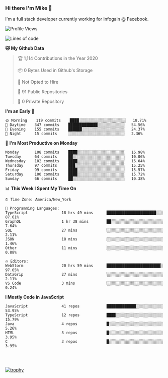 ### Hi there I'm Mike 👋
I'm a full stack developer currently working for Infogain @ Facebook.

<!--START_SECTION:waka-->
![Profile Views](http://img.shields.io/badge/Profile%20Views-4-blue)

![Lines of code](https://img.shields.io/badge/From%20Hello%20World%20I%27ve%20Written-1.9%20million%20lines%20of%20code-blue)

**🐱 My Github Data** 

> 🏆 1,114 Contributions in the Year 2020
 > 
> 📦 0 Bytes Used in Github's Storage 
 > 
> 🚫 Not Opted to Hire
 > 
> 📜 91 Public Repositories
 > 
> 🔑 0 Private Repository 
 > 
**I'm an Early 🐤** 

```text
🌞 Morning    119 commits    ████░░░░░░░░░░░░░░░░░░░░░   18.71% 
🌆 Daytime    347 commits    █████████████░░░░░░░░░░░░   54.56% 
🌃 Evening    155 commits    ██████░░░░░░░░░░░░░░░░░░░   24.37% 
🌙 Night      15 commits     ░░░░░░░░░░░░░░░░░░░░░░░░░   2.36%

```
📅 **I'm Most Productive on Monday** 

```text
Monday       108 commits    ████░░░░░░░░░░░░░░░░░░░░░   16.98% 
Tuesday      64 commits     ██░░░░░░░░░░░░░░░░░░░░░░░   10.06% 
Wednesday    102 commits    ████░░░░░░░░░░░░░░░░░░░░░   16.04% 
Thursday     97 commits     ███░░░░░░░░░░░░░░░░░░░░░░   15.25% 
Friday       99 commits     ████░░░░░░░░░░░░░░░░░░░░░   15.57% 
Saturday     100 commits    ████░░░░░░░░░░░░░░░░░░░░░   15.72% 
Sunday       66 commits     ██░░░░░░░░░░░░░░░░░░░░░░░   10.38%

```


📊 **This Week I Spent My Time On** 

```text
⌚︎ Time Zone: America/New_York

💬 Programming Languages: 
TypeScript               18 hrs 49 mins      ██████████████████████░░░   87.61% 
GraphQL                  1 hr 38 mins        ██░░░░░░░░░░░░░░░░░░░░░░░   7.64% 
SQL                      27 mins             ░░░░░░░░░░░░░░░░░░░░░░░░░   2.11% 
JSON                     18 mins             ░░░░░░░░░░░░░░░░░░░░░░░░░   1.46% 
Other                    11 mins             ░░░░░░░░░░░░░░░░░░░░░░░░░   0.88%

🔥 Editors: 
WebStorm                 20 hrs 59 mins      ████████████████████████░   97.65% 
DataGrip                 27 mins             ░░░░░░░░░░░░░░░░░░░░░░░░░   2.11% 
VS Code                  3 mins              ░░░░░░░░░░░░░░░░░░░░░░░░░   0.24%

```

**I Mostly Code in JavaScript** 

```text
JavaScript               41 repos            █████████████░░░░░░░░░░░░   53.95% 
TypeScript               12 repos            ████░░░░░░░░░░░░░░░░░░░░░   15.79% 
Java                     4 repos             █░░░░░░░░░░░░░░░░░░░░░░░░   5.26% 
HTML                     3 repos             █░░░░░░░░░░░░░░░░░░░░░░░░   3.95% 
C                        3 repos             █░░░░░░░░░░░░░░░░░░░░░░░░   3.95%

```



<!--END_SECTION:waka-->

##### &nbsp;
[![trophy](https://github-profile-trophy.vercel.app/?username=uptonm&theme=dracula)](https://github.com/ryo-ma/github-profile-trophy)
